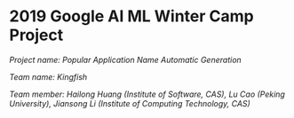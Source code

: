 # 2019 Google AI ML Winter Camp Project
*Project name: Popular Application Name Automatic Generation*

*Team name: Kingfish*

*Team member: Hailong Huang (Institute of Software, CAS), Lu Cao (Peking University), Jiansong Li (Institute of Computing Technology, CAS)*
